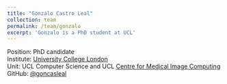 ```yaml
---
title: "Gonzalo Castro Leal"
collection: team
permalink: /team/gonzalo
excerpt: 'Gonzalo is a PhD student at UCL'
---
```


Position: PhD candidate<br/>
Institute: [University College London](https://www.ucl.ac.uk)<br/>
Unit: UCL Computer Science and UCL [Centre for Medical Image Computing](https://www.ucl.ac.uk/cmic)<br/>
GitHub: [@goncasleal](https://github.com/goncasleal)